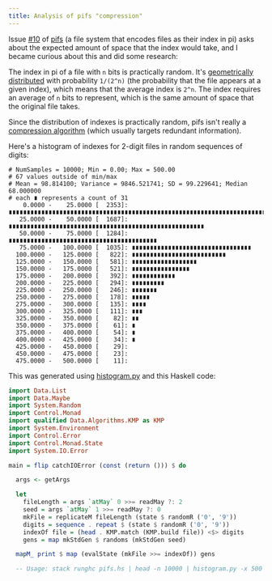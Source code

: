 ```yaml
---
title: Analysis of pifs "compression"
---
```


Issue [#10][2] of [pifs][1] (a file system that encodes files as their index in pi) asks about the expected amount of space that the index would take, and I became curious about this and did some research:

The index in pi of a file with `n` bits is practically random. It's [geometrically distributed][4] with probability `1/(2^n)` (the probability that the file appears at a given index), which means that the average index is `2^n`. The index requires an average of `n` bits to represent, which is the same amount of space that the original file takes.

Since the distribution of indexes is practically random, pifs isn't really a [compression algorithm][5] (which usually targets redundant information).

Here's a histogram of indexes for 2-digit files in random sequences of digits:

```
# NumSamples = 10000; Min = 0.00; Max = 500.00
# 67 values outside of min/max
# Mean = 98.814100; Variance = 9846.521741; SD = 99.229641; Median 68.000000
# each ∎ represents a count of 31
    0.0000 -    25.0000 [  2353]: ∎∎∎∎∎∎∎∎∎∎∎∎∎∎∎∎∎∎∎∎∎∎∎∎∎∎∎∎∎∎∎∎∎∎∎∎∎∎∎∎∎∎∎∎∎∎∎∎∎∎∎∎∎∎∎∎∎∎∎∎∎∎∎∎∎∎∎∎∎∎∎∎∎∎∎
   25.0000 -    50.0000 [  1687]: ∎∎∎∎∎∎∎∎∎∎∎∎∎∎∎∎∎∎∎∎∎∎∎∎∎∎∎∎∎∎∎∎∎∎∎∎∎∎∎∎∎∎∎∎∎∎∎∎∎∎∎∎∎∎
   50.0000 -    75.0000 [  1284]: ∎∎∎∎∎∎∎∎∎∎∎∎∎∎∎∎∎∎∎∎∎∎∎∎∎∎∎∎∎∎∎∎∎∎∎∎∎∎∎∎∎
   75.0000 -   100.0000 [  1035]: ∎∎∎∎∎∎∎∎∎∎∎∎∎∎∎∎∎∎∎∎∎∎∎∎∎∎∎∎∎∎∎∎∎
  100.0000 -   125.0000 [   822]: ∎∎∎∎∎∎∎∎∎∎∎∎∎∎∎∎∎∎∎∎∎∎∎∎∎∎
  125.0000 -   150.0000 [   581]: ∎∎∎∎∎∎∎∎∎∎∎∎∎∎∎∎∎∎
  150.0000 -   175.0000 [   521]: ∎∎∎∎∎∎∎∎∎∎∎∎∎∎∎∎
  175.0000 -   200.0000 [   392]: ∎∎∎∎∎∎∎∎∎∎∎∎
  200.0000 -   225.0000 [   294]: ∎∎∎∎∎∎∎∎∎
  225.0000 -   250.0000 [   246]: ∎∎∎∎∎∎∎
  250.0000 -   275.0000 [   178]: ∎∎∎∎∎
  275.0000 -   300.0000 [   135]: ∎∎∎∎
  300.0000 -   325.0000 [   111]: ∎∎∎
  325.0000 -   350.0000 [    82]: ∎∎
  350.0000 -   375.0000 [    61]: ∎
  375.0000 -   400.0000 [    54]: ∎
  400.0000 -   425.0000 [    34]: ∎
  425.0000 -   450.0000 [    29]:
  450.0000 -   475.0000 [    23]:
  475.0000 -   500.0000 [    11]:
```

This was generated using [histogram.py][6] and this Haskell code:

```haskell
import Data.List
import Data.Maybe
import System.Random
import Control.Monad
import qualified Data.Algorithms.KMP as KMP
import System.Environment
import Control.Error
import Control.Monad.State
import System.IO.Error

main = flip catchIOError (const (return ())) $ do

  args <- getArgs

  let
    fileLength = args `atMay` 0 >>= readMay ?: 2
    seed = args `atMay` 1 >>= readMay ?: 0
    mkFile = replicateM fileLength (state $ randomR ('0', '9'))
    digits = sequence . repeat $ (state $ randomR ('0', '9'))
    indexOf file = (head . KMP.match (KMP.build file)) <$> digits
    gens = map mkStdGen $ randoms (mkStdGen seed)

  mapM_ print $ map (evalState (mkFile >>= indexOf)) gens

  -- Usage: stack runghc pifs.hs | head -n 10000 | histogram.py -x 500 -b 20
```

[1]: https://github.com/philipl/pifs
[2]: https://github.com/philipl/pifs/issues/10
[4]: https://en.wikipedia.org/wiki/Geometric_distribution
[5]: https://en.wikipedia.org/wiki/Data_compression
[6]: https://github.com/bitly/data_hacks#histogrampy